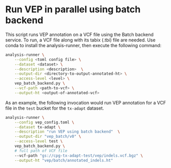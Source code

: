 # Run VEP in parallel using batch backend

This script runs VEP annotation on a VCF file using the Batch backend service. To run, a VCF file along with its tabix (.tbi) file are needed. Use conda to install the analysis-runner, then execute the following command:

```sh
analysis-runner \
    --config <toml config file> \
    --dataset <dataset> \
    --description <description>  \
    --output-dir <directory-to-output-annotated-ht> \
    --access-level <level> \
    vep_batch_backend.py \
    --vcf-path <path-to-vcf> \
    --output-ht <output-of-annotated-vcf>
```

As an example, the following invocation would run VEP annotation for a VCF file in the `test` bucket for the `tx-adapt` dataset.

```sh
analysis-runner \
    --config vep_config.toml \
    --dataset tx-adapt \
    --description "run VEP using batch backend"  \
    --output-dir "vep_batch/v0" \
    --access-level test \
    vep_batch_backend.py \
    # full path of VCF file
    --vcf-path "gs://cpg-tx-adapt-test/vep/indels.vcf.bgz" \
    --output-ht "vep/batch/annotated_indels.ht" 
```
